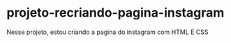 # projeto-recriando-pagina-instagram
Nesse projeto, estou criando a pagina do instagram com HTML E CSS
